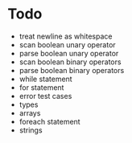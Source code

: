 # Todo
* treat newline as whitespace
* scan boolean unary operator
* parse boolean unary operator
* scan boolean binary operators
* parse boolean binary operators
* while statement
* for statement
* error test cases
* types
* arrays
* foreach statement
* strings